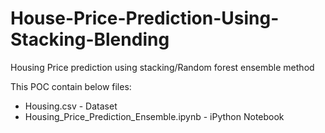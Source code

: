 # House-Price-Prediction-Using-Stacking-Blending

Housing Price prediction using stacking/Random forest ensemble method

This POC contain below files:

- Housing.csv - Dataset
- Housing_Price_Prediction_Ensemble.ipynb - iPython Notebook

